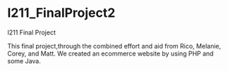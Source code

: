 # I211_FinalProject2
I211 Final Project

This final project,through the combined effort and aid from Rico, Melanie, Corey, and Matt. We created an ecommerce website by using PHP
and some Java. 

